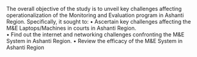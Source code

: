 The overall objective of the study is to unveil key challenges affecting operationalization of the Monitoring and Evaluation program in Ashanti Region. Specifically, it sought to:
•	Ascertain key challenges affecting the M&E Laptops/Machines in courts in Ashanti Region.  
•	Find out the internet and networking challenges confronting the M&E System in Ashanti Region. 
•	Review the efficacy of the M&E System in Ashanti Region
